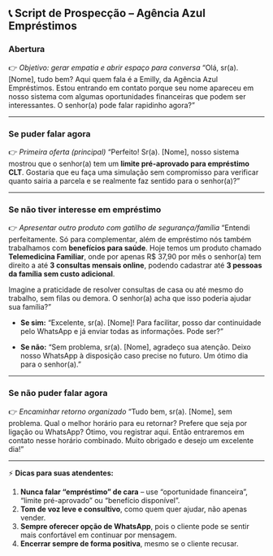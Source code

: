 ## 📞 Script de Prospecção – Agência Azul Empréstimos

### **Abertura**

👉 *Objetivo: gerar empatia e abrir espaço para conversa*
“Olá, sr(a). \[Nome], tudo bem? Aqui quem fala é a Emilly, da Agência Azul Empréstimos. Estou entrando em contato porque seu nome apareceu em nosso sistema com algumas oportunidades financeiras que podem ser interessantes. O senhor(a) pode falar rapidinho agora?”

---

### **Se puder falar agora**

👉 *Primeira oferta (principal)*
“Perfeito! Sr(a). \[Nome], nosso sistema mostrou que o senhor(a) tem um **limite pré-aprovado para empréstimo CLT**.
Gostaria que eu faça uma simulação sem compromisso para verificar quanto sairia a parcela e se realmente faz sentido para o senhor(a)?”

---

### **Se não tiver interesse em empréstimo**

👉 *Apresentar outro produto com gatilho de segurança/família*
“Entendi perfeitamente. Só para complementar, além de empréstimo nós também trabalhamos com **benefícios para saúde**.
Hoje temos um produto chamado **Telemedicina Familiar**, onde por apenas R\$ 37,90 por mês o senhor(a) tem direito a até **3 consultas mensais online**, podendo cadastrar até **3 pessoas da família sem custo adicional**.

Imagine a praticidade de resolver consultas de casa ou até mesmo do trabalho, sem filas ou demora.
O senhor(a) acha que isso poderia ajudar sua família?”

* **Se sim:**
  “Excelente, sr(a). \[Nome]! Para facilitar, posso dar continuidade pelo WhatsApp e já enviar todas as informações. Pode ser?”

* **Se não:**
  “Sem problema, sr(a). \[Nome], agradeço sua atenção. Deixo nosso WhatsApp à disposição caso precise no futuro. Um ótimo dia para o senhor(a).”

---

### **Se não puder falar agora**

👉 *Encaminhar retorno organizado*
“Tudo bem, sr(a). \[Nome], sem problema. Qual o melhor horário para eu retornar? Prefere que seja por ligação ou WhatsApp?
Ótimo, vou registrar aqui. Então entraremos em contato nesse horário combinado. Muito obrigado e desejo um excelente dia!”

---

⚡ **Dicas para suas atendentes:**

1. **Nunca falar “empréstimo” de cara** – use “oportunidade financeira”, “limite pré-aprovado” ou “benefício disponível”.
2. **Tom de voz leve e consultivo**, como quem quer ajudar, não apenas vender.
3. **Sempre oferecer opção de WhatsApp**, pois o cliente pode se sentir mais confortável em continuar por mensagem.
4. **Encerrar sempre de forma positiva**, mesmo se o cliente recusar.

